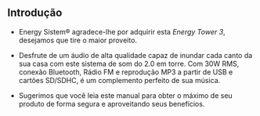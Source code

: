 ## Introdução 

* Energy Sistem® agradece-lhe por adquirir esta *Energy Tower 3*, desejamos que tire o maior proveito.

* Desfrute de um áudio de alta qualidade capaz de inundar cada canto da sua casa com este sistema de som do 2.0 em torre. Com 30W RMS, conexão Bluetooth, Rádio FM e reprodução MP3 a partir de USB e cartões SD/SDHC, é um complemento perfeito de sua música. 

* Sugerimos que você leia este manual para obter o máximo de seu produto de forma segura e aproveitando seus benefícios.
